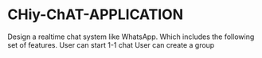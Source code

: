 # CHiy-ChAT-APPLICATION
Design a realtime chat system like WhatsApp. Which includes the following set of features. User can start 1-1 chat User can create a group    
